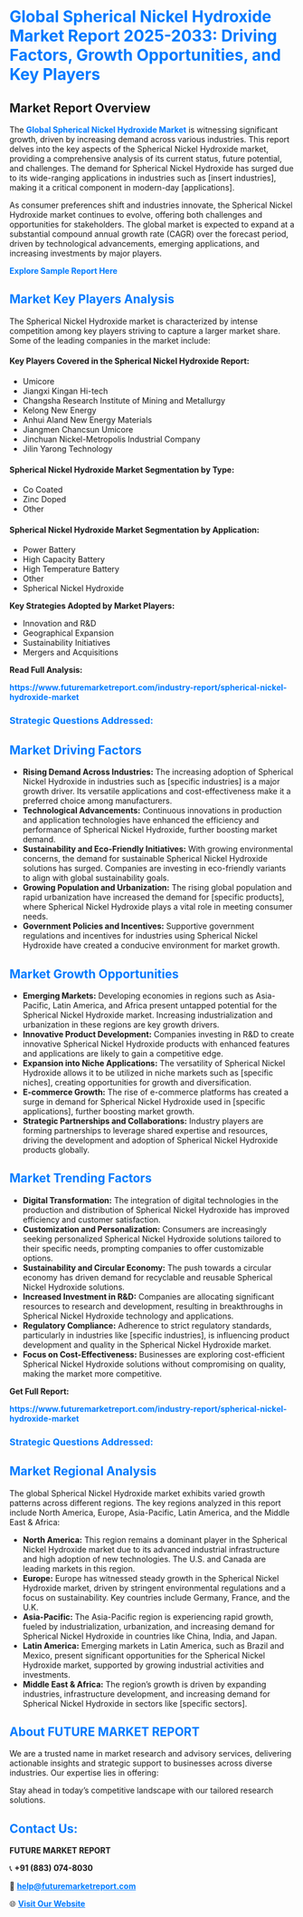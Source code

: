 <h1 style="color: #007BFF;">Global Spherical Nickel Hydroxide Market Report 2025-2033: Driving Factors, Growth Opportunities, and Key Players</h1>

<section id="overview">
<h2>Market Report Overview</h2>
<p>The <a href="https://www.futuremarketreport.com/industry-report/spherical-nickel-hydroxide-market" style="color: #007BFF; text-decoration: none;"><strong>Global Spherical Nickel Hydroxide Market</strong></a> is witnessing significant growth, driven by increasing demand across various industries. This report delves into the key aspects of the Spherical Nickel Hydroxide market, providing a comprehensive analysis of its current status, future potential, and challenges. The demand for Spherical Nickel Hydroxide has surged due to its wide-ranging applications in industries such as [insert industries], making it a critical component in modern-day [applications].</p>
<p>As consumer preferences shift and industries innovate, the Spherical Nickel Hydroxide market continues to evolve, offering both challenges and opportunities for stakeholders. The global market is expected to expand at a substantial compound annual growth rate (CAGR) over the forecast period, driven by technological advancements, emerging applications, and increasing investments by major players.</p>
</section>

<section id="overview">
<p><a href="https://www.futuremarketreport.com/request-sample/reportId=111290" style="color: #007BFF; text-decoration: none;"><strong>Explore Sample Report Here</strong></a></p>
</section>

<section id="key-players">
<h2 style="color: #007BFF;">Market Key Players Analysis</h2>
<p>The Spherical Nickel Hydroxide market is characterized by intense competition among key players striving to capture a larger market share. Some of the leading companies in the market include:</p>
<h4>Key Players Covered in the Spherical Nickel Hydroxide Report:</h4>
<ul><li>Umicore</li><li>Jiangxi Kingan Hi-tech</li><li>Changsha Research Institute of Mining and Metallurgy</li><li>Kelong New Energy</li><li>Anhui Aland New Energy Materials</li><li>Jiangmen Chancsun Umicore</li><li>Jinchuan Nickel-Metropolis Industrial Company</li><li>Jilin Yarong Technology</li></ul>
<h4>Spherical Nickel Hydroxide Market Segmentation by Type:</h4>
<ul><li>Co Coated</li><li>Zinc Doped</li><li>Other</li></ul>

<h4>Spherical Nickel Hydroxide Market Segmentation by Application:</h4>
<ul><li>Power Battery</li><li>High Capacity Battery</li><li>High Temperature Battery</li><li>Other</li><li>Spherical Nickel Hydroxide</li></ul>
<p><strong>Key Strategies Adopted by Market Players:</strong></p>
<ul>
<li>Innovation and R&D</li>
<li>Geographical Expansion</li>
<li>Sustainability Initiatives</li>
<li>Mergers and Acquisitions</li>
</ul>
</section>

<section>
<p><strong>Read Full Analysis: </strong></p><a href="https://www.futuremarketreport.com/industry-report/spherical-nickel-hydroxide-market" style="color: #007BFF; text-decoration: none;"><strong>https://www.futuremarketreport.com/industry-report/spherical-nickel-hydroxide-market</strong></a>
<h3 style="color: #007BFF;">Strategic Questions Addressed:</h3>
</section>

<section id="driving-factors">
<h2 style="color: #007BFF;">Market Driving Factors</h2>
<ul>
<li><strong>Rising Demand Across Industries:</strong> The increasing adoption of Spherical Nickel Hydroxide in industries such as [specific industries] is a major growth driver. Its versatile applications and cost-effectiveness make it a preferred choice among manufacturers.</li>
<li><strong>Technological Advancements:</strong> Continuous innovations in production and application technologies have enhanced the efficiency and performance of Spherical Nickel Hydroxide, further boosting market demand.</li>
<li><strong>Sustainability and Eco-Friendly Initiatives:</strong> With growing environmental concerns, the demand for sustainable Spherical Nickel Hydroxide solutions has surged. Companies are investing in eco-friendly variants to align with global sustainability goals.</li>
<li><strong>Growing Population and Urbanization:</strong> The rising global population and rapid urbanization have increased the demand for [specific products], where Spherical Nickel Hydroxide plays a vital role in meeting consumer needs.</li>
<li><strong>Government Policies and Incentives:</strong> Supportive government regulations and incentives for industries using Spherical Nickel Hydroxide have created a conducive environment for market growth.</li>
</ul>
</section>

<section id="growth-opportunities">
<h2 style="color: #007BFF;">Market Growth Opportunities</h2>
<ul>
<li><strong>Emerging Markets:</strong> Developing economies in regions such as Asia-Pacific, Latin America, and Africa present untapped potential for the Spherical Nickel Hydroxide market. Increasing industrialization and urbanization in these regions are key growth drivers.</li>
<li><strong>Innovative Product Development:</strong> Companies investing in R&D to create innovative Spherical Nickel Hydroxide products with enhanced features and applications are likely to gain a competitive edge.</li>
<li><strong>Expansion into Niche Applications:</strong> The versatility of Spherical Nickel Hydroxide allows it to be utilized in niche markets such as [specific niches], creating opportunities for growth and diversification.</li>
<li><strong>E-commerce Growth:</strong> The rise of e-commerce platforms has created a surge in demand for Spherical Nickel Hydroxide used in [specific applications], further boosting market growth.</li>
<li><strong>Strategic Partnerships and Collaborations:</strong> Industry players are forming partnerships to leverage shared expertise and resources, driving the development and adoption of Spherical Nickel Hydroxide products globally.</li>
</ul>
</section>

<section id="trending-factors">
<h2 style="color: #007BFF;">Market Trending Factors</h2>
<ul>
<li><strong>Digital Transformation:</strong> The integration of digital technologies in the production and distribution of Spherical Nickel Hydroxide has improved efficiency and customer satisfaction.</li>
<li><strong>Customization and Personalization:</strong> Consumers are increasingly seeking personalized Spherical Nickel Hydroxide solutions tailored to their specific needs, prompting companies to offer customizable options.</li>
<li><strong>Sustainability and Circular Economy:</strong> The push towards a circular economy has driven demand for recyclable and reusable Spherical Nickel Hydroxide solutions.</li>
<li><strong>Increased Investment in R&D:</strong> Companies are allocating significant resources to research and development, resulting in breakthroughs in Spherical Nickel Hydroxide technology and applications.</li>
<li><strong>Regulatory Compliance:</strong> Adherence to strict regulatory standards, particularly in industries like [specific industries], is influencing product development and quality in the Spherical Nickel Hydroxide market.</li>
<li><strong>Focus on Cost-Effectiveness:</strong> Businesses are exploring cost-efficient Spherical Nickel Hydroxide solutions without compromising on quality, making the market more competitive.</li>
</ul>
</section>

<section>
<p><strong>Get Full Report: </strong></p><a href="https://www.futuremarketreport.com/industry-report/spherical-nickel-hydroxide-market" style="color: #007BFF; text-decoration: none;"><strong>https://www.futuremarketreport.com/industry-report/spherical-nickel-hydroxide-market</strong></a>
<h3 style="color: #007BFF;">Strategic Questions Addressed:</h3>
</section>


<section id="regional-analysis">
<h2 style="color: #007BFF;">Market Regional Analysis</h2>
<p>The global Spherical Nickel Hydroxide market exhibits varied growth patterns across different regions. The key regions analyzed in this report include North America, Europe, Asia-Pacific, Latin America, and the Middle East & Africa:</p>
<ul>
<li><strong>North America:</strong> This region remains a dominant player in the Spherical Nickel Hydroxide market due to its advanced industrial infrastructure and high adoption of new technologies. The U.S. and Canada are leading markets in this region.</li>
<li><strong>Europe:</strong> Europe has witnessed steady growth in the Spherical Nickel Hydroxide market, driven by stringent environmental regulations and a focus on sustainability. Key countries include Germany, France, and the U.K.</li>
<li><strong>Asia-Pacific:</strong> The Asia-Pacific region is experiencing rapid growth, fueled by industrialization, urbanization, and increasing demand for Spherical Nickel Hydroxide in countries like China, India, and Japan.</li>
<li><strong>Latin America:</strong> Emerging markets in Latin America, such as Brazil and Mexico, present significant opportunities for the Spherical Nickel Hydroxide market, supported by growing industrial activities and investments.</li>
<li><strong>Middle East & Africa:</strong> The region’s growth is driven by expanding industries, infrastructure development, and increasing demand for Spherical Nickel Hydroxide in sectors like [specific sectors].</li>
</ul>
</section>

<footer>
<h2 style="color: #007BFF;">About FUTURE MARKET REPORT</h2>
<p>We are a trusted name in market research and advisory services, delivering actionable insights and strategic support to businesses across diverse industries. Our expertise lies in offering:</p>

<p>Stay ahead in today’s competitive landscape with our tailored research solutions.</p>

<h2 style="color: #007BFF;">Contact Us:</h2>
<p><strong>FUTURE MARKET REPORT</strong></p>
<p>📞 <strong>+91 (883) 074-8030</strong></p>
<p>📧 <strong><a href="mailto:help@futuremarketreport.com" style="color: #007BFF;">help@futuremarketreport.com</a></strong></p>
<p>🌐 <strong><a href="https://www.futuremarketreport.com/" style="color: #007BFF;">Visit Our Website</a></strong></p>
</footer>